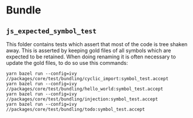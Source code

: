 # Bundle

## `js_expected_symbol_test`
This folder contains tests which assert that most of the code is tree shaken away. 
This is asserted by keeping gold files of all symbols which are expected to be retained. 
When doing renaming it is often necessary to update the gold files, to do so use this commands:

```
yarn bazel run --config=ivy //packages/core/test/bundling/cyclic_import:symbol_test.accept
yarn bazel run --config=ivy //packages/core/test/bundling/hello_world:symbol_test.accept
yarn bazel run --config=ivy //packages/core/test/bundling/injection:symbol_test.accept
yarn bazel run --config=ivy //packages/core/test/bundling/todo:symbol_test.accept
```